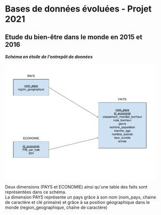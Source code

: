 # **Bases de données évoluées - Projet 2021** #
## Etude du bien-être dans le monde en 2015 et 2016 ##

#### *Schéma en étoile de l'entrepôt de données* ####

![Schéma en flocon](/flocon.jpg)

Deux dimensions (PAYS et ECONOMIE) ainsi qu'une table des faits sont représentées dans ce schéma.  
La dimension PAYS représente un pays grâce à son nom (nom_pays, chaine de caractère et clé primaire) et grâce à sa position géographique dans le monde (region_geographique, chaîne de caractère) 
